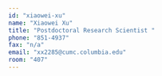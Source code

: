 ```yaml
---
id: "xiaowei-xu"
name: "Xiaowei Xu"
title: "Postdoctoral Research Scientist "
phone: "851-4937"
fax: "n/a"
email: "xx2285@cumc.columbia.edu"
room: "407"
---
```

